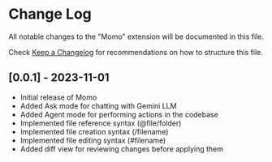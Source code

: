 # Change Log

All notable changes to the "Momo" extension will be documented in this file.

Check [Keep a Changelog](http://keepachangelog.com/) for recommendations on how to structure this file.

## [0.0.1] - 2023-11-01

- Initial release of Momo
- Added Ask mode for chatting with Gemini LLM
- Added Agent mode for performing actions in the codebase
- Implemented file reference syntax (@file/folder)
- Implemented file creation syntax (/filename)
- Implemented file editing syntax (#filename)
- Added diff view for reviewing changes before applying them